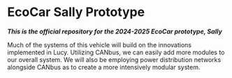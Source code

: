 # EcoCar Sally Prototype
***This is the official repository for the 2024-2025 EcoCar prototype, Sally***

Much of the systems of this vehicle will build on the innovations implemented in Lucy. Utilizing CANbus, we can easily add more modules to our overall system. We will also be employing power distribution networks alongside CANbus as to create a more intensively modular system.

